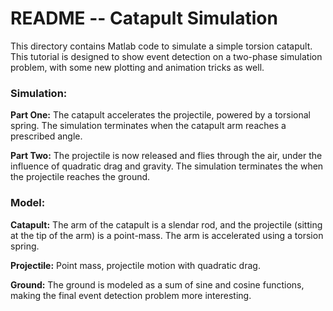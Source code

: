 # README  --  Catapult Simulation

This directory contains Matlab code to simulate a simple torsion catapult. This tutorial is designed to show event detection on a two-phase simulation problem, with some new plotting and animation tricks as well.

### Simulation:

__Part One:__ The catapult accelerates the projectile, powered by a torsional spring. The simulation terminates when the catapult arm reaches a prescribed angle.

__Part Two:__ The projectile is now released and flies through the air, under the influence of quadratic drag and gravity. The simulation terminates the when the projectile reaches the ground.

### Model:

__Catapult:__ The arm of the catapult is a slendar rod, and the projectile (sitting at the tip of the arm) is a point-mass. The arm is accelerated using a torsion spring.

__Projectile:__ Point mass, projectile motion with quadratic drag.

__Ground:__ The ground is modeled as a sum of sine and cosine functions, making the final event detection problem more interesting. 

